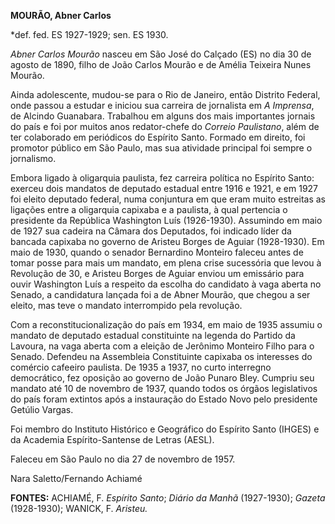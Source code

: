 **MOURÃO, Abner Carlos**

\*def. fed. ES 1927-1929; sen. ES 1930.

*Abner Carlos Mourão* nasceu em São José do Calçado (ES) no dia 30 de
agosto de 1890, filho de João Carlos Mourão e de Amélia Teixeira Nunes
Mourão.

Ainda adolescente, mudou-se para o Rio de Janeiro, então Distrito
Federal, onde passou a estudar e iniciou sua carreira de jornalista em
*A Imprensa*, de Alcindo Guanabara. Trabalhou em alguns dos mais
importantes jornais do país e foi por muitos anos redator-chefe do
*Correio Paulistano*, além de ter colaborado em periódicos do Espírito
Santo. Formado em direito, foi promotor público em São Paulo, mas sua
atividade principal foi sempre o jornalismo.

Embora ligado à oligarquia paulista, fez carreira política no Espírito
Santo: exerceu dois mandatos de deputado estadual entre 1916 e 1921, e
em 1927 foi eleito deputado federal, numa conjuntura em que eram muito
estreitas as ligações entre a oligarquia capixaba e a paulista, à qual
pertencia o presidente da República Washington Luís (1926-1930).
Assumindo em maio de 1927 sua cadeira na Câmara dos Deputados, foi
indicado líder da bancada capixaba no governo de Aristeu Borges de
Aguiar (1928-1930). Em maio de 1930, quando o senador Bernardino
Monteiro faleceu antes de tomar posse para mais um mandato, em plena
crise sucessória que levou à Revolução de 30, e Aristeu Borges de Aguiar
enviou um emissário para ouvir Washington Luís a respeito da escolha do
candidato à vaga aberta no Senado, a candidatura lançada foi a de Abner
Mourão, que chegou a ser eleito, mas teve o mandato interrompido pela
revolução.

Com a reconstitucionalização do país em 1934, em maio de 1935 assumiu o
mandato de deputado estadual constituinte na legenda do Partido da
Lavoura, na vaga aberta com a eleição de Jerônimo Monteiro Filho para o
Senado. Defendeu na Assembleia Constituinte capixaba os interesses do
comércio cafeeiro paulista. De 1935 a 1937, no curto interregno
democrático, fez oposição ao governo de João Punaro Bley. Cumpriu seu
mandato até 10 de novembro de 1937, quando todos os órgãos legislativos
do país foram extintos após a instauração do Estado Novo pelo presidente
Getúlio Vargas.

Foi membro do Instituto Histórico e Geográfico do Espírito Santo (IHGES)
e da Academia Espírito-Santense de Letras (AESL).

Faleceu em São Paulo no dia 27 de novembro de 1957.

Nara Saletto/Fernando Achiamé

**FONTES:** ACHIAMÉ, F. *Espírito Santo*; *Diário da Manhã* (1927-1930);
*Gazeta* (1928-1930); WANICK, F. *Aristeu.*
